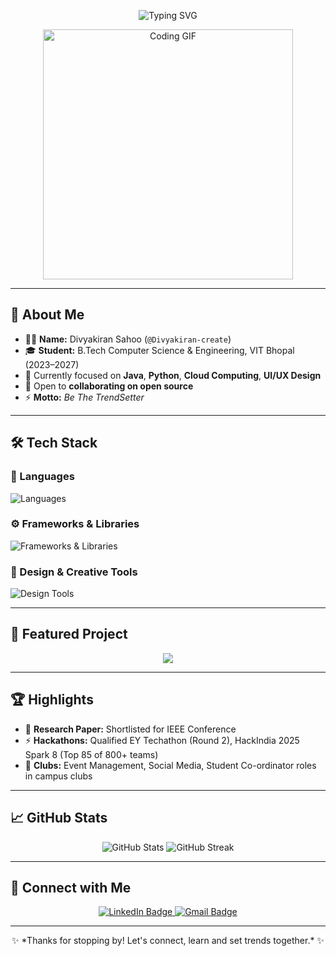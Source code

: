 <!-- Profile README.md for Divyakiran-create -->

<p align="center">
  <img src="https://readme-typing-svg.herokuapp.com?font=Fira+Code&weight=600&size=28&pause=1000&color=36BCF7&center=true&vCenter=true&width=600&lines=Hi+%F0%9F%91%8B%2C+I'm+Divyakiran+Sahoo;Java+%7C+Python+%7C+Cloud+%7C+UI%2FUX;Be+The+TrendSetter+%F0%9F%9A%80" alt="Typing SVG" />
</p>

<p align="center">
  <img src="https://media.giphy.com/media/qgQUggAC3Pfv687qPC/giphy.gif" width="400" alt="Coding GIF" />
</p>

---

## 🌟 About Me

- 👨‍💻 **Name:** Divyakiran Sahoo (`@Divyakiran-create`)
- 🎓 **Student:** B.Tech Computer Science & Engineering, VIT Bhopal (2023–2027)
- 🌱 Currently focused on **Java**, **Python**, **Cloud Computing**, **UI/UX Design**
- 💞️ Open to **collaborating on open source**
- ⚡ **Motto:** *Be The TrendSetter*

---

## 🛠️ Tech Stack

### 📌 Languages
<p align="left">
  <img src="https://skillicons.dev/icons?i=java,python,html,css,sql" alt="Languages" />
</p>

### ⚙️ Frameworks & Libraries
<p align="left">
  <img src="https://skillicons.dev/icons?i=react,numpy,pandas,sklearn" alt="Frameworks & Libraries" />
</p>

### 🎨 Design & Creative Tools
<p align="left">
  <img src="https://skillicons.dev/icons?i=figma,ai,ps" alt="Design Tools" />
</p>

---

## 📌 Featured Project

<p align="center">
  <a href="https://github.com/Divyakiran-create/Drug-Drug-Integration-Checker-With-Ollama">
    <img src="https://github-readme-stats.vercel.app/api/pin/?username=Divyakiran-create&repo=Drug-Drug-Integration-Checker-With-Ollama&theme=tokyonight" />
  </a>
</p>

---

## 🏆 Highlights

- 📜 **Research Paper:** Shortlisted for IEEE Conference
- ⚡ **Hackathons:** Qualified EY Techathon (Round 2), HackIndia 2025 Spark 8 (Top 85 of 800+ teams)
- 📣 **Clubs:** Event Management, Social Media, Student Co-ordinator roles in campus clubs

---

## 📈 GitHub Stats

<p align="center">
  <img src="https://github-readme-stats.vercel.app/api?username=Divyakiran-create&show_icons=true&theme=tokyonight" alt="GitHub Stats" />
  <img src="https://github-readme-streak-stats.herokuapp.com/?user=Divyakiran-create&theme=tokyonight" alt="GitHub Streak" />
</p>

---

## 🔗 Connect with Me

<p align="center">
  <a href="https://www.linkedin.com/in/divyakiran-sahoo-1595402b7">
    <img src="https://img.shields.io/badge/LinkedIn-0077B5?style=for-the-badge&logo=linkedin&logoColor=white" alt="LinkedIn Badge"/>
  </a>
  <a href="mailto:divyakiranprofessional@gmail.com">
    <img src="https://img.shields.io/badge/Email-D14836?style=for-the-badge&logo=gmail&logoColor=white" alt="Gmail Badge"/>
  </a>
</p>

---

<p align="center">
  ✨ *Thanks for stopping by! Let's connect, learn and set trends together.* ✨  
</p>
